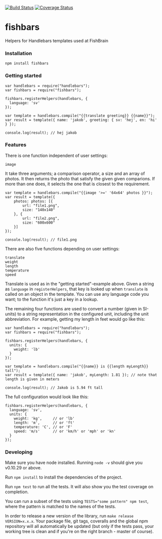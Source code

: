 [![Build Status](https://travis-ci.org/fishbrain/fishbars.svg?branch=master)](https://travis-ci.org/fishbrain/fishbars)
[![Coverage Status](https://coveralls.io/repos/fishbrain/fishbars/badge.png?branch=master)](https://coveralls.io/r/fishbrain/fishbars?branch=master)


# fishbars

Helpers for Handlebars templates used at FishBrain



### Installation

`npm install fishbars`



### Getting started

    var handlebars = require("handlebars");
    var fishbars = require("fishbars");

    fishbars.registerHelpers(handlebars, {
      language: 'sv'
    });

    var template = handlebars.compile("{{translate greeting}} {{name}}");
    var result = template({ name: 'jakob', greeting: { sv: 'hej', en: 'hi' } });

    console.log(result); // hej jakob



### Features

There is one function independent of user settings:

    image

It take three arguments; a comparison operator, a size and an array of photos. It then returns the photo that satisfy the given given comparions. If more than one does, it selects the one that is closest to the requirement.

    var template = handlebars.compile("{{image '>=' '64x64' photos }}");
    var result = template({
        photos: photos: [{
            url: "file1.png",
            size: "140x140"
        }, {
            url: "file2.png",
            size: "600x600"
        }]
    });

    console.log(result); // file1.png



There are also five functions depending on user settings:

    translate
    weight
    length
    temperature
    speed

Translate is used as in the "getting started"-example above. Given a string as `language` in `registerHelpers`, that key is looked up when `translate` is called on an object in the template. You can use any language code you want; to the function it's just a key in a lookup.

The remaining four functions are used to convert a number (given in SI-units) to a string representation in the configured unit, including the unit abbreviation. For example, getting my length in feet would go like this:

    var handlebars = require("handlebars");
    var fishbars = require("fishbars");

    fishbars.registerHelpers(handlebars, {
      units: {
        weight: 'lb'
      }
    });

    var template = handlebars.compile("{{name}} is {{length myLength}} tall");
    var result = template({ name: 'jakob', myLength: 1.81 }); // note that length is given in meters

    console.log(result); // Jakob is 5.94 ft tall

The full configuration would look like this:

    fishbars.registerHelpers(handlebars, {
      language: 'sv',
      units: {
        weight: 'kg',     // or 'lb'
        length: 'm',      // or 'ft'
        temperature: 'C', // or 'F'
        speed: 'm/s'      // or 'km/h' or 'mph' or 'kn'
      }
    });



### Developing

Make sure you have node installed. Running `node -v` should give you v0.10.29 or above.

Run `npm install` to install the dependencies of the project.

Run `npm test` to run all the tests. It will also show you the test coverage on completion.

You can run a subset of the tests using `TESTS="some pattern" npm test`, where the pattern is matched to the names of the tests.

In order to release a new version of the library, run `make release VERSION=x.x.x`. Your package file, git tags, coveralls and the global npm repository will all automatically be updated (but only if the tests pass, your working tree is clean and if you're on the right branch - master of course).
